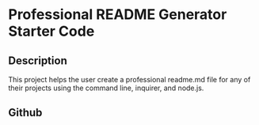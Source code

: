 # Professional README Generator Starter Code

## Description
This project helps the user create a professional readme.md file for any of their projects using the command line, inquirer, and node.js.

## Github 

